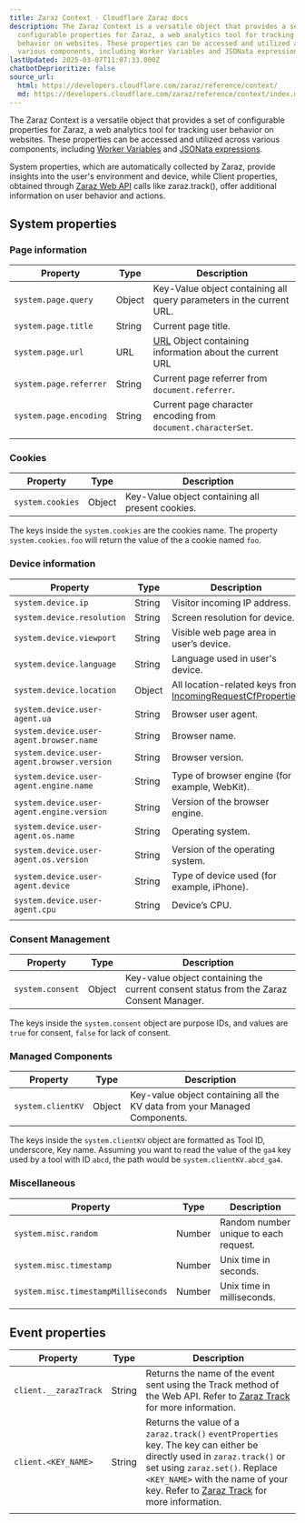 ```yaml
---
title: Zaraz Context · Cloudflare Zaraz docs
description: The Zaraz Context is a versatile object that provides a set of
  configurable properties for Zaraz, a web analytics tool for tracking user
  behavior on websites. These properties can be accessed and utilized across
  various components, including Worker Variables and JSONata expressions.
lastUpdated: 2025-03-07T11:07:33.000Z
chatbotDeprioritize: false
source_url:
  html: https://developers.cloudflare.com/zaraz/reference/context/
  md: https://developers.cloudflare.com/zaraz/reference/context/index.md
---
```


The Zaraz Context is a versatile object that provides a set of configurable properties for Zaraz, a web analytics tool for tracking user behavior on websites. These properties can be accessed and utilized across various components, including [Worker Variables](https://developers.cloudflare.com/zaraz/variables/worker-variables/) and [JSONata expressions](https://developers.cloudflare.com/zaraz/advanced/using-jsonata/).

System properties, which are automatically collected by Zaraz, provide insights into the user's environment and device, while Client properties, obtained through [Zaraz Web API](https://developers.cloudflare.com/zaraz/web-api/) calls like zaraz.track(), offer additional information on user behavior and actions.

## System properties

### Page information

| Property | Type | Description |
| - | - | - |
| `system.page.query` | Object | Key-Value object containing all query parameters in the current URL. |
| `system.page.title` | String | Current page title. |
| `system.page.url` | URL | [URL](https://developer.mozilla.org/en-US/docs/Web/API/URL) Object containing information about the current URL |
| `system.page.referrer` | String | Current page referrer from `document.referrer`. |
| `system.page.encoding` | String | Current page character encoding from `document.characterSet`. |
| | | |

### Cookies

| Property | Type | Description |
| - | - | - |
| `system.cookies` | Object | Key-Value object containing all present cookies. |

The keys inside the `system.cookies` are the cookies name. The property `system.cookies.foo` will return the value of the a cookie named `foo`.

### Device information

| Property | Type | Description |
| - | - | - |
| `system.device.ip` | String | Visitor incoming IP address. |
| `system.device.resolution` | String | Screen resolution for device. |
| `system.device.viewport` | String | Visible web page area in user’s device. |
| `system.device.language` | String | Language used in user's device. |
| `system.device.location` | Object | All location-related keys from [IncomingRequestCfProperties](https://developers.cloudflare.com/workers/runtime-apis/request/#incomingrequestcfproperties) |
| `system.device.user-agent.ua` | String | Browser user agent. |
| `system.device.user-agent.browser.name` | String | Browser name. |
| `system.device.user-agent.browser.version` | String | Browser version. |
| `system.device.user-agent.engine.name` | String | Type of browser engine (for example, WebKit). |
| `system.device.user-agent.engine.version` | String | Version of the browser engine. |
| `system.device.user-agent.os.name` | String | Operating system. |
| `system.device.user-agent.os.version` | String | Version of the operating system. |
| `system.device.user-agent.device` | String | Type of device used (for example, iPhone). |
| `system.device.user-agent.cpu` | String | Device’s CPU. |
| | | |

### Consent Management

| Property | Type | Description |
| - | - | - |
| `system.consent` | Object | Key-value object containing the current consent status from the Zaraz Consent Manager. |

The keys inside the `system.consent` object are purpose IDs, and values are `true` for consent, `false` for lack of consent.

### Managed Components

| Property | Type | Description |
| - | - | - |
| `system.clientKV` | Object | Key-value object containing all the KV data from your Managed Components. |

The keys inside the `system.clientKV` object are formatted as Tool ID, underscore, Key name. Assuming you want to read the value of the `ga4` key used by a tool with ID `abcd`, the path would be `system.clientKV.abcd_ga4`.

### Miscellaneous

| Property | Type | Description |
| - | - | - |
| `system.misc.random` | Number | Random number unique to each request. |
| `system.misc.timestamp` | Number | Unix time in seconds. |
| `system.misc.timestampMilliseconds` | Number | Unix time in milliseconds. |
| | | |

## Event properties

| Property | Type | Description |
| - | - | - |
| `client.__zarazTrack` | String | Returns the name of the event sent using the Track method of the Web API. Refer to [Zaraz Track](https://developers.cloudflare.com/zaraz/web-api/track/) for more information. |
| `client.<KEY_NAME>` | String | Returns the value of a `zaraz.track()` `eventProperties` key. The key can either be directly used in `zaraz.track()` or set using `zaraz.set()`. Replace `<KEY_NAME>` with the name of your key. Refer to [Zaraz Track](https://developers.cloudflare.com/zaraz/web-api/track/) for more information. |
| | | |
